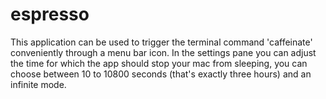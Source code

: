 # espresso

This application can be used to trigger the terminal command 'caffeinate' conveniently through a menu bar icon.
In the settings pane you can adjust the time for which the app should stop your mac from sleeping, you can choose between 10 to 10800 seconds (that's exactly three hours) and an infinite mode.
